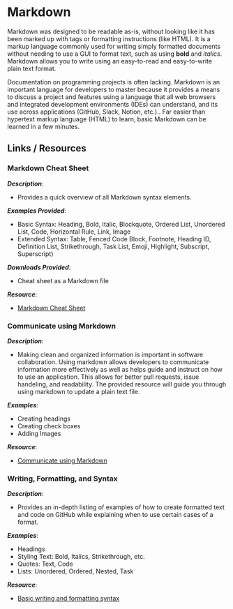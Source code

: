 # Markdown

Markdown was designed to be readable as-is, without looking like it has been marked up with tags or formatting instructions (like HTML). It is a markup language commonly used for writing simply formatted documents without needing to use a GUI to format text, such as using **bold** and *italics*. Markdown allows you to write using an easy-to-read and easy-to-write plain text format.

Documentation on programming projects is often lacking. Markdown is an important language for developers to master because it provides a 
means to discuss a project and features using a language that all web 
browsers and integrated development environments (IDEs) can understand, and its use across applications (GitHub, Slack, Notion, etc.).. Far 
easier than hypertext markup language (HTML) to learn, basic Markdown can be 
learned in a few minutes. 

## Links / Resources
### Markdown Cheat Sheet
***Description***: 
- Provides a quick overview of all Markdown syntax elements.

***Examples Provided***: 
* Basic Syntax: Heading, Bold, Italic, Blockquote, Ordered List, 
    Unordered List, Code, Horizontal Rule, Link, Image
* Extended Syntax: Table, Fenced Code Block, Footnote, Heading ID, 
    Definition List, Strikethrough, Task List, Emoji, Highlight, 
    Subscript, Superscript)
    
***Downloads Provided***: 
- Cheat sheet as a Markdown file

***Resource***: 
- [Markdown Cheat Sheet](https://www.markdownguide.org/cheat-sheet/)  

### Communicate using Markdown
***Description***:

-  Making clean and organized information is important in software collaboration. Using markdown allows developers to communicate information more effectively as well as helps guide and instruct on how to use an application. This allows for better pull requests, issue handeling, and readability. The provided resource will guide you through using markdown to update a plain text file.

***Examples***:
- Creating headings
- Creating check boxes
- Adding Images

***Resource***:
- [Communicate using Markdown](https://github.com/skills/communicate-using-markdown)

### Writing, Formatting, and Syntax
***Description***:
- Provides an in-depth listing of examples of how to create formatted text 
  and code on GitHub while explaining when to use certain cases of a format.

***Examples***:
- Headings
- Styling Text: Bold, Italics, Strikethrough, etc.
- Quotes: Text, Code
- Lists: Unordered, Ordered, Nested, Task

***Resource***:
- [Basic writing and formatting syntax](https://docs.github.com/en/get-started/writing-on-github/getting-started-with-writing-and-formatting-on-github/basic-writing-and-formatting-syntax)



